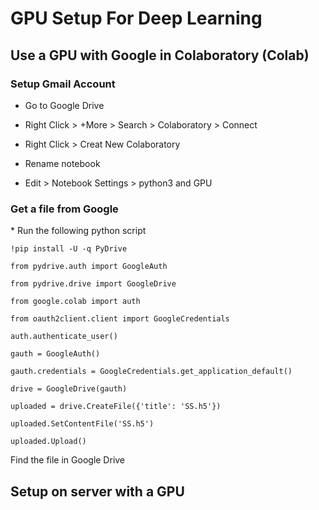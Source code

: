 <h1>GPU Setup For Deep Learning</h1>
<h2>Use a GPU with Google in Colaboratory (Colab)</h2>
<h3>Setup Gmail Account</h3>

* Go to Google Drive

* Right Click > +More > Search > Colaboratory > Connect

* Right Click > Creat New Colaboratory

* Rename notebook

* Edit > Notebook Settings > python3 and GPU


<h3>Get a file from Google</h3>
* Run the following python script

`!pip install -U -q PyDrive`

`from pydrive.auth import GoogleAuth`

`from pydrive.drive import GoogleDrive`

`from google.colab import auth`

`from oauth2client.client import GoogleCredentials`

`auth.authenticate_user()`

`gauth = GoogleAuth()`

`gauth.credentials = GoogleCredentials.get_application_default()`

`drive = GoogleDrive(gauth)`

`uploaded = drive.CreateFile({'title': 'SS.h5'})`

`uploaded.SetContentFile('SS.h5')`

`uploaded.Upload()`

Find the file in Google Drive


<h2>Setup on server with a GPU</h2>
